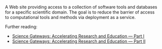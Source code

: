 A Web site providing access to a collection of software tools and databases for a specific scientific domain. The goal is to reduce the barrier of access to computational tools and methods via deployment as a service.

Further reading:
  - [Science Gateways: Accelerating Research and Education — Part I](https://doi.ieeecomputersociety.org/10.1109/MCSE.2023.3282517)
 - [Science Gateways: Accelerating Research and Education — Part II](https://doi.ieeecomputersociety.org/10.1109/MCSE.2023.3290926)
 
